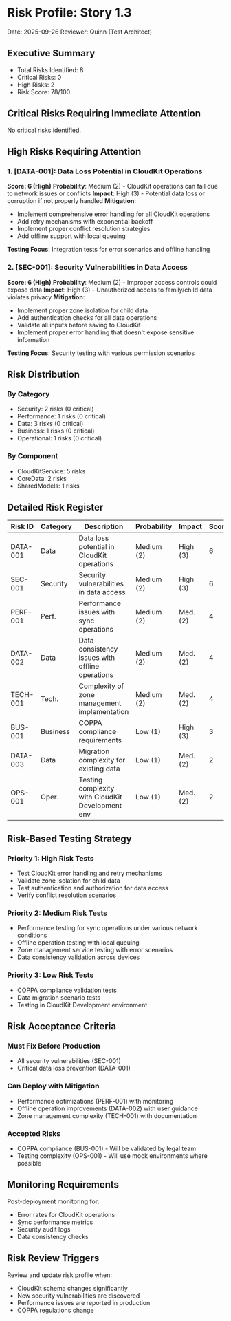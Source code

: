 # Risk Profile: Story 1.3

Date: 2025-09-26
Reviewer: Quinn (Test Architect)

## Executive Summary

- Total Risks Identified: 8
- Critical Risks: 0
- High Risks: 2
- Risk Score: 78/100

## Critical Risks Requiring Immediate Attention

No critical risks identified.

## High Risks Requiring Attention

### 1. [DATA-001]: Data Loss Potential in CloudKit Operations

**Score: 6 (High)**
**Probability**: Medium (2) - CloudKit operations can fail due to network issues or conflicts
**Impact**: High (3) - Potential data loss or corruption if not properly handled
**Mitigation**:

- Implement comprehensive error handling for all CloudKit operations
- Add retry mechanisms with exponential backoff
- Implement proper conflict resolution strategies
- Add offline support with local queuing

**Testing Focus**: Integration tests for error scenarios and offline handling

### 2. [SEC-001]: Security Vulnerabilities in Data Access

**Score: 6 (High)**
**Probability**: Medium (2) - Improper access controls could expose data
**Impact**: High (3) - Unauthorized access to family/child data violates privacy
**Mitigation**:

- Implement proper zone isolation for child data
- Add authentication checks for all data operations
- Validate all inputs before saving to CloudKit
- Implement proper error handling that doesn't expose sensitive information

**Testing Focus**: Security testing with various permission scenarios

## Risk Distribution

### By Category

- Security: 2 risks (0 critical)
- Performance: 1 risks (0 critical)
- Data: 3 risks (0 critical)
- Business: 1 risks (0 critical)
- Operational: 1 risks (0 critical)

### By Component

- CloudKitService: 5 risks
- CoreData: 2 risks
- SharedModels: 1 risks

## Detailed Risk Register

| Risk ID  | Category | Description                                      | Probability | Impact | Score | Priority |
| -------- | -------- | ------------------------------------------------ | ----------- | ------ | ----- | -------- |
| DATA-001 | Data     | Data loss potential in CloudKit operations       | Medium (2)  | High (3)| 6    | High     |
| SEC-001  | Security | Security vulnerabilities in data access          | Medium (2)  | High (3)| 6    | High     |
| PERF-001 | Perf.    | Performance issues with sync operations          | Medium (2)  | Med. (2)| 4    | Medium   |
| DATA-002 | Data     | Data consistency issues with offline operations  | Medium (2)  | Med. (2)| 4    | Medium   |
| TECH-001 | Tech.    | Complexity of zone management implementation     | Medium (2)  | Med. (2)| 4    | Medium   |
| BUS-001  | Business | COPPA compliance requirements                    | Low (1)     | High (3)| 3    | Low      |
| DATA-003 | Data     | Migration complexity for existing data           | Low (1)     | Med. (2)| 2    | Low      |
| OPS-001  | Oper.    | Testing complexity with CloudKit Development env | Low (1)     | Med. (2)| 2    | Low      |

## Risk-Based Testing Strategy

### Priority 1: High Risk Tests

- Test CloudKit error handling and retry mechanisms
- Validate zone isolation for child data
- Test authentication and authorization for data access
- Verify conflict resolution scenarios

### Priority 2: Medium Risk Tests

- Performance testing for sync operations under various network conditions
- Offline operation testing with local queuing
- Zone management service testing with error scenarios
- Data consistency validation across devices

### Priority 3: Low Risk Tests

- COPPA compliance validation tests
- Data migration scenario tests
- Testing in CloudKit Development environment

## Risk Acceptance Criteria

### Must Fix Before Production

- All security vulnerabilities (SEC-001)
- Critical data loss prevention (DATA-001)

### Can Deploy with Mitigation

- Performance optimizations (PERF-001) with monitoring
- Offline operation improvements (DATA-002) with user guidance
- Zone management complexity (TECH-001) with documentation

### Accepted Risks

- COPPA compliance (BUS-001) - Will be validated by legal team
- Testing complexity (OPS-001) - Will use mock environments where possible

## Monitoring Requirements

Post-deployment monitoring for:

- Error rates for CloudKit operations
- Sync performance metrics
- Security audit logs
- Data consistency checks

## Risk Review Triggers

Review and update risk profile when:

- CloudKit schema changes significantly
- New security vulnerabilities are discovered
- Performance issues are reported in production
- COPPA regulations change